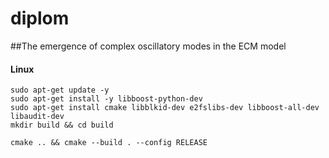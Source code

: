 # diplom
##The emergence of complex oscillatory modes in the ECM model

#### Linux

```
sudo apt-get update -y
sudo apt-get install -y libboost-python-dev
sudo apt-get install cmake libblkid-dev e2fslibs-dev libboost-all-dev libaudit-dev
mkdir build && cd build

cmake .. && cmake --build . --config RELEASE
```

